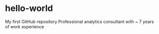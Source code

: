 # hello-world
My first GitHub repository
Professional analytics consultant with ~ 7 years of work experience 
